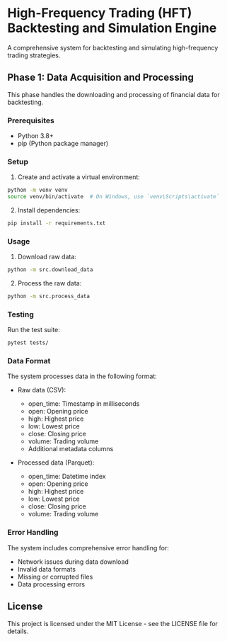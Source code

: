 # High-Frequency Trading (HFT) Backtesting and Simulation Engine

A comprehensive system for backtesting and simulating high-frequency trading strategies.

## Phase 1: Data Acquisition and Processing

This phase handles the downloading and processing of financial data for backtesting.

### Prerequisites

- Python 3.8+
- pip (Python package manager)

### Setup

1. Create and activate a virtual environment:
```bash
python -m venv venv
source venv/bin/activate  # On Windows, use `venv\Scripts\activate`
```

2. Install dependencies:
```bash
pip install -r requirements.txt
```

### Usage

1. Download raw data:
```bash
python -m src.download_data
```

2. Process the raw data:
```bash
python -m src.process_data
```

### Testing

Run the test suite:
```bash
pytest tests/
```

### Data Format

The system processes data in the following format:

- Raw data (CSV):
  - open_time: Timestamp in milliseconds
  - open: Opening price
  - high: Highest price
  - low: Lowest price
  - close: Closing price
  - volume: Trading volume
  - Additional metadata columns

- Processed data (Parquet):
  - open_time: Datetime index
  - open: Opening price
  - high: Highest price
  - low: Lowest price
  - close: Closing price
  - volume: Trading volume

### Error Handling

The system includes comprehensive error handling for:
- Network issues during data download
- Invalid data formats
- Missing or corrupted files
- Data processing errors

## License

This project is licensed under the MIT License - see the LICENSE file for details.
